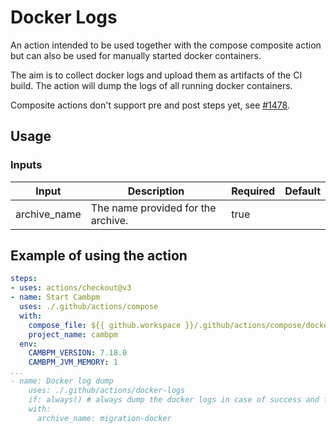 # Docker Logs

An action intended to be used together with the compose composite action but can also be used for manually started docker containers.

The aim is to collect docker logs and upload them as artifacts of the CI build. The action will dump the logs of all running docker containers.

Composite actions don't support pre and post steps yet, see [#1478](https://github.com/actions/runner/issues/1478).

## Usage

### Inputs

| Input | Description | Required | Default |
|-------|-------------|----------|---------|
| archive_name | The name provided for the archive. | true | |

## Example of using the action

```yaml
steps:
- uses: actions/checkout@v3
- name: Start Cambpm
  uses: ./.github/actions/compose
  with:
    compose_file: ${{ github.workspace }}/.github/actions/compose/docker-compose.cambpm.yml
    project_name: cambpm
  env:
    CAMBPM_VERSION: 7.18.0
    CAMBPM_JVM_MEMORY: 1
...
- name: Docker log dump
    uses: ./.github/actions/docker-logs
    if: always() # always dump the docker logs in case of success and failure
    with:
      archive_name: migration-docker
```
